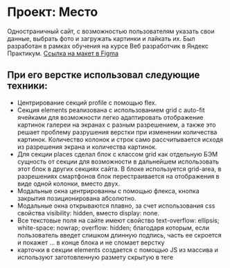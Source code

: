 # Проект: Место

Одностраничный сайт, с возможностью пользователям указать свои данные, выбрать фото и загружать картинки и лайкать их.
Был разработан в рамках обучения на курсе Веб разработчик в Яндекс Практикум.
[Ссылка на макет в Figma](https://www.figma.com/file/2cn9N9jSkmxD84oJik7xL7/JavaScript.-Sprint-4?node-id=0%3A1)

## При его верстке использовал следующие техники:

* Центрирование секций profile с помощью flex.
* Секция elements реализована с использованием grid с auto-fit ячейками для возможности легко адаптировать отображение картинок галереи на экранах с разным разрешением, а также это решает проблему разрушения верстки при изменении количества картинок. Количество колонок и строк само рассчитывается исходя из разрешения экрана и количества картинок.
* Для секции places сделал блок c классом grid как отдельную БЭМ сущность от секции для возможности в дальнейшем использовать этот блок в других секциях сайта. В блоке используется grid-area, в разрешениях смартфонов блок перестраивается на отображения в виде одной колонки, вместо двух.
* Модальные окна центрированны с помощью флекса, кнопка закрытия позиционирована абсолютно.
* Модальные окна открываются плавно, за счет использования css свойства visibility: hidden, вместо display: none.
* Все текстовые поля на сайте имеют свойство text-overflow: ellipsis; white-space: nowrap; overflow: hidden; благодаря которым, если пользователь введет слишком длинную подпись, часть ее скроется и покажет ... в конце блока и не сломает верстку
* карточки в секции elements создается с помощью JS из массива и используют заготовленную размету скрытую в теге <template>

## Адаптивность сайта:

* Сайт полностью адаптивен для разрешений от 320px до 1280px.
* Страница обладает максимальной отзывчивостью, за счет использования формулы, рассчитывающей размер блоков, шрифтов, margin и padding. Формула выглядит следующим образом:

  **Calc(мин. размер + разница между мин. и макс. размером * ((100vw - разрешение для отображения мин. размера) / (макс разрешение - разрешение для отображения мин. размера)))**


## JavaScript:

* Реализована загрузка стартовых шести карточек из массива
* Модальное окно профиля имеет форму с двумя окнами ввода: name и job. По умолчанию они берут данные из тех, что прописаны в html разметке, но если пользователь введет свои данные и нажмет кнопку сохранить, то эти данные отобразятся в соответствующих полях на сайте. Форму можно отправить не только нажав кнопку сохранить, но и нажав кнопку enter на клавиатуре, поскольку обработчик события отслеживает не клик по кнопке, а событие submit.
* Модальное окно добавления карточки имеет форму с двумя окнами ввода: placeName и placeURL. Пользователь вводит имя и ссылку на картинку. Форму можно отправить не только нажав кнопку создать, но и нажав кнопку enter на клавиатуре, поскольку обработчик события отслеживает не клик по кнопке, а событие submit. Поскольку для создания карточки не используется методы  innerHTMLи insertAdjacentHTML это позволяет избежать XSS уязвимости так как все, что вводится в окно placeName переводится в текст, а в окно placeURL нельзя ввести ничего кроме ссылки.
* Реализовано модальное окно, которое открывает увеличенную картинку из карточки.
* Любую карточку можно удалить по нажатию кнопки в виде корзины.
* Любую карточку можно лайкнуть.
* Модальное окно можно закрыть нажатием на Esc, на кнопку закрытия и нажав на свободное место вокруг окна
* Добавлена валидация форм
* В разработке использована парадигма ООП. Добавлены классы Card, FormValidator, Popup, PopupWithForm(наследует часть методов из класса Popup), PopupWithImage(наследует часть методов из класса Popup), Section, UserInfo


ссылка на проект в github-pages: https://daniel-goncharov.github.io/mesto/


